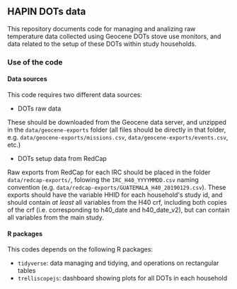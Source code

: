 ## HAPIN DOTs data

This repository documents code for managing and analizing raw temperature data
collected using Geocene DOTs stove use monitors, and data related to the setup
of these DOTs within study households.


### Use of the code

#### Data sources

This code requires two different data sources:

- DOTs raw data

These should be downloaded from the Geocene data server, and unzipped in the
`data/geocene-exports` folder (all files should be directly in that folder, e.g.
`data/geocene-exports/missions.csv`, `data/geocene-exports/events.csv`, etc.)

- DOTs setup data from RedCap

Raw exports from RedCap for each IRC should be placed in the folder
`data/redcap-exports/`, folowing the `IRC_H40_YYYYMMDD.csv` naming convention
(e.g. `data/redcap-exports/GUATEMALA_H40_20190129.csv`).
These exports should have the variable HHID for each household's study id,
and should contain _at least_ all variables from the H40 crf, including
both copies of the crf (i.e. corresponding to h40_date and h40_date_v2), but
can contain all variables from the main study.


#### R packages

This codes depends on the following R packages:

- `tidyverse`: data managing and tidying, and operations on rectangular tables
- `trelliscopejs`: dashboard showing plots for all DOTs in each household
